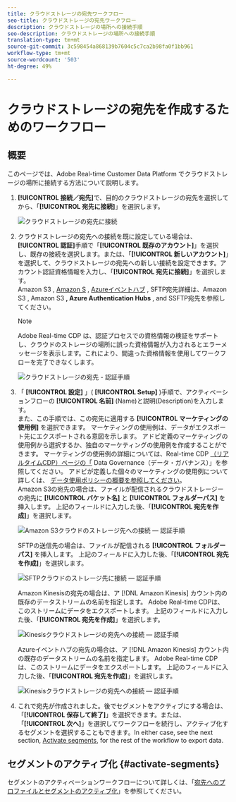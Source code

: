 ```yaml
---
title: クラウドストレージの宛先ワークフロー
seo-title: クラウドストレージの宛先ワークフロー
description: クラウドストレージの場所への接続手順
seo-description: クラウドストレージの場所への接続手順
translation-type: tm+mt
source-git-commit: 3c598454a868139b7604c5c7ca2b98fa0f1bb961
workflow-type: tm+mt
source-wordcount: '503'
ht-degree: 49%

---
```



# クラウドストレージの宛先を作成するためのワークフロー

## 概要

このページでは、Adobe Real-time Customer Data Platform でクラウドストレージの場所に接続する方法について説明します。

1. **[!UICONTROL 接続／宛先]**&#x200B;で、目的のクラウドストレージの宛先を選択してから、「**[!UICONTROL 宛先に接続]**」を選択します。

   ![クラウドストレージの宛先に接続](/help/rtcdp/destinations/assets/connect-cloud-destination.png)

2. クラウドストレージの宛先への接続を既に設定している場合は、**[!UICONTROL 認証]**&#x200B;手順で「**[!UICONTROL 既存のアカウント]**」を選択し、既存の接続を選択します。または、「**[!UICONTROL 新しいアカウント]**」を選択して、クラウドストレージの宛先への新しい接続を設定できます。アカウント認証資格情報を入力し、「**[!UICONTROL 宛先に接続]**」を選択します。<br> Amazon S3 [](/help/rtcdp/destinations/amazon-s3-destination.md) , [Amazon S](/help/rtcdp/destinations/amazon-kinesis-destination.md) , [Azureイベントハブ](/help/rtcdp/destinations/azure-event-hubs-destination.md) , SFTP宛先詳細は、Amazon S3 [,](/help/rtcdp/destinations/sftp-destination.md) Amazon S3 **, Azure Authentication Hubs** , and SSFTP宛先を参照してください。

   >[!NOTE]
   >
   >Adobe Real-time CDP は、認証プロセスでの資格情報の検証をサポートし、クラウドのストレージの場所に誤った資格情報が入力されるとエラーメッセージを表示します。これにより、間違った資格情報を使用してワークフローを完了できなくします。

   ![クラウドストレージの宛先 - 認証手順](/help/rtcdp/destinations/assets/cloud-destinations-authentication-step.png)

3. 「 **[!UICONTROL 設定]** 」( **[!UICONTROL Setup]** )手順で、アクティベーションフローの **[!UICONTROL 名前]** (Name)と説明(Description)を入力します。 <br>
また、この手順では、この宛先に適用する **[!UICONTROL マーケティングの使用例]** を選択できます。 マーケティングの使用例は、データがエクスポート先にエクスポートされる意図を示します。 アドビ定義のマーケティングの使用例から選択するか、独自のマーケティングの使用例を作成することができます。 マーケティングの使用例の詳細については、Real-time CDP [（リアルタイムCDP）ページの「](/help/rtcdp/privacy/data-governance-overview.md#destinations) Data Governance（データ・ガバナンス）」を参照してください。 アドビが定義した個々のマーケティングの使用例について詳しくは、 [データ使用ポリシーの概要を参照してください](/help/data-governance/policies/overview.md#core-actions)。 <br>
Amazon S3の宛先の場合は、ファイルが配信されるクラウドストレージーの宛先に **[!UICONTROL バケット名]** と **[!UICONTROL フォルダーパス]** を挿入します。 上記のフィールドに入力した後、「**[!UICONTROL 宛先を作成]**」を選択します。

   ![Amazon S3クラウドのストレージ先への接続 — 認証手順](/help/rtcdp/destinations/assets/amazon-s3-setup-step.png)

   SFTPの送信先の場合は、ファイルが配信される **[!UICONTROL フォルダーパス]** を挿入します。 上記のフィールドに入力した後、「**[!UICONTROL 宛先を作成]**」を選択します。

   ![SFTPクラウドのストレージ先に接続 — 認証手順](/help/rtcdp/destinations/assets/sftp-destinations-setup-step.png)

   Amazon Kinesisの宛先の場合は、ア [!DNL Amazon Kinesis] カウント内の既存のデータストリームの名前を指定します。 Adobe Real-time CDPは、このストリームにデータをエクスポートします。 上記のフィールドに入力した後、「**[!UICONTROL 宛先を作成]**」を選択します。

   ![Kinesisクラウドストレージの宛先への接続 — 認証手順](/help/rtcdp/destinations/assets/kinesis-destinations-setup-step.png)

   Azureイベントハブの宛先の場合は、ア [!DNL Amazon Kinesis] カウント内の既存のデータストリームの名前を指定します。 Adobe Real-time CDPは、このストリームにデータをエクスポートします。 上記のフィールドに入力した後、「**[!UICONTROL 宛先を作成]**」を選択します。

   ![Kinesisクラウドストレージの宛先への接続 — 認証手順](/help/rtcdp/destinations/assets/eventhubs-destinations-setup-step.png)

4. これで宛先が作成されました。後でセグメントをアクティブにする場合は、「**[!UICONTROL 保存して終了]**」を選択できます。または、「**[!UICONTROL 次へ]**」を選択してワークフローを続行し、アクティブ化するセグメントを選択することもできます。In either case, see the next section, [Activate segments](#activate-segments), for the rest of the workflow to export data.

## セグメントのアクティブ化 {#activate-segments}

セグメントのアクティベーションワークフローについて詳しくは、「[宛先へのプロファイルとセグメントのアクティブ化](/help/rtcdp/destinations/activate-destinations.md)」を参照してください。